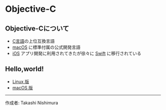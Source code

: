 # Objective-C

## Objective-Cについて

* [C言語](https://github.com/TakashiNishimura/HelloWorld/blob/master/C/README.md)の上位互換言語
* [macOS](https://ja.wikipedia.org/wiki/MacOS) に標準付属の公式開発言語
* [iOS](http://bit.ly/2lw7f2p) アプリ開発に利用されてきたが徐々に [Swift](http://www.apple.com/jp/swift/) に移行されている

## Hello,world!

* [Linux 版]()
* [macOS 版]()

***
作成者: Takashi Nishimura